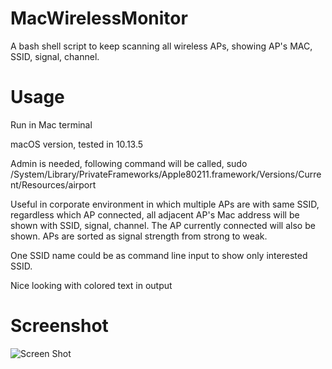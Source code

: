# MacWirelessMonitor
A bash shell script to keep scanning all wireless APs, showing AP's MAC, SSID, signal, channel. 

# Usage
Run in Mac terminal

macOS version, tested in 10.13.5

Admin is needed, following command will be called, 
sudo /System/Library/PrivateFrameworks/Apple80211.framework/Versions/Current/Resources/airport

Useful in corporate environment in which multiple APs are with same SSID, regardless which AP connected, all adjacent AP's Mac address will be shown with SSID, signal, channel. The AP currently connected will also be shown. APs are sorted as signal strength from strong to weak.

One SSID name could be as command line input to show only interested SSID.

Nice looking with colored text in output

# Screenshot
![Screen Shot](http://brucehuang0907/MacWirelessMonitor/blob/master/ScreenShot.png)

